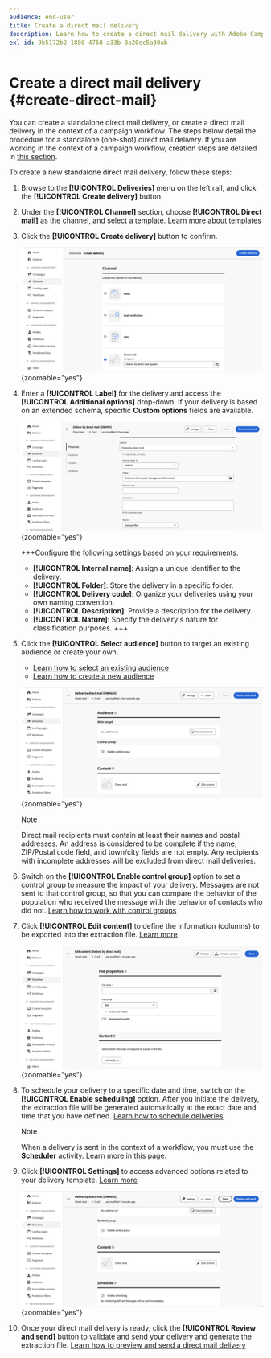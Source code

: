 ```yaml
---
audience: end-user
title: Create a direct mail delivery
description: Learn how to create a direct mail delivery with Adobe Campaign Web
exl-id: 9b5172b2-1880-4768-a33b-8a20ec5a30ab
---
```

# Create a direct mail delivery {#create-direct-mail}

You can create a standalone direct mail delivery, or create a direct mail delivery in the context of a campaign workflow. The steps below detail the procedure for a standalone (one-shot) direct mail delivery. If you are working in the context of a campaign workflow, creation steps are detailed in [this section](../workflows/activities/channels.md#create-a-delivery-in-a-campaign-workflow).

To create a new standalone direct mail delivery, follow these steps:

1. Browse to the **[!UICONTROL Deliveries]** menu on the left rail, and click the  **[!UICONTROL Create delivery]** button.

1. Under the **[!UICONTROL Channel]** section, choose **[!UICONTROL Direct mail]** as the channel, and select a template. [Learn more about templates](../msg/delivery-template.md)

1. Click the **[!UICONTROL Create delivery]** button to confirm.

    ![](assets/dm-create.png){zoomable="yes"}

1. Enter a **[!UICONTROL Label]** for the delivery and access the **[!UICONTROL Additional options]** drop-down. If your delivery is based on an extended schema, specific **Custom options** fields are available.

    ![](assets/dm-properties.png){zoomable="yes"}

    +++Configure the following settings based on your requirements.
    * **[!UICONTROL Internal name]**: Assign a unique identifier to the delivery.
    * **[!UICONTROL Folder]**: Store the delivery in a specific folder.
    * **[!UICONTROL Delivery code]**: Organize your deliveries using your own naming convention.
    * **[!UICONTROL Description]**: Provide a description for the delivery.
    * **[!UICONTROL Nature]**: Specify the delivery's nature for classification purposes.
    +++

1. Click the **[!UICONTROL Select audience]** button to target an existing audience or create your own.

    * [Learn how to select an existing audience](../audience/add-audience.md)
    * [Learn how to create a new audience](../audience/one-time-audience.md)

    ![](assets/dm-audience.png){zoomable="yes"}

    >[!NOTE]
    >
    >Direct mail recipients must contain at least their names and postal addresses. An address is considered to be complete if the name, ZIP/Postal code field, and town/city fields are not empty. Any recipients with incomplete addresses will be excluded from direct mail deliveries.

1. Switch on the **[!UICONTROL Enable control group]** option to set a control group to measure the impact of your delivery. Messages are not sent to that control group, so that you can compare the behavior of the population who received the message with the behavior of contacts who did not. [Learn how to work with control groups](../audience/control-group.md)

1. Click **[!UICONTROL Edit content]** to define the information (columns) to be exported into the extraction file. [Learn more](content-direct-mail.md)

    ![](assets/dm-content.png){zoomable="yes"}

1. To schedule your delivery to a specific date and time, switch on the **[!UICONTROL Enable scheduling]** option. After you initiate the delivery, the extraction file will be generated automatically at the exact date and time that you have defined. [Learn how to schedule deliveries](../msg/gs-deliveries.md#gs-schedule).

    >[!NOTE]
    >
    >When a delivery is sent in the context of a workflow, you must use the **Scheduler** activity. Learn more in [this page](../workflows/activities/scheduler.md).

1. Click **[!UICONTROL Settings]** to access advanced options related to your delivery template. [Learn more](../advanced-settings/delivery-settings.md)

    ![](assets/dm-settings.png){zoomable="yes"}

1. Once your direct mail delivery is ready, click the **[!UICONTROL Review and send]** button to validate and send your delivery and generate the extraction file. [Learn how to preview and send a direct mail delivery](send-direct-mail.md)
